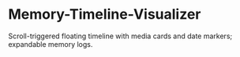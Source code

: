 # Memory-Timeline-Visualizer
 Scroll-triggered floating timeline with media cards and date markers; expandable memory logs.
